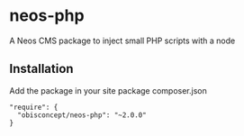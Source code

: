 # neos-php
A Neos CMS package to inject small PHP scripts with a node

## Installation
Add the package in your site package composer.json

```
"require": {
  "obisconcept/neos-php": "~2.0.0"
}
```
